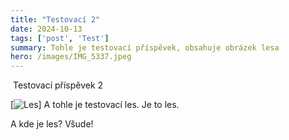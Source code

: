 ```yaml
---
title: "Testovací 2"
date: 2024-10-13
tags: ['post', 'Test']
summary: Tohle je testovací příspěvek, obsahuje obrázek lesa
hero: /images/IMG_5337.jpeg
---
```


 Testovací příspěvek 2

[![Les](/images/IMG_5337.jpeg)]
A tohle je testovací les. Je to les.

A kde je les? Všude!  


